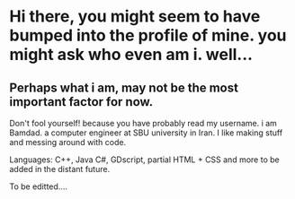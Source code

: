 # Hi there, you might seem to have bumped into the profile of mine. you might ask who even am i. well...

## Perhaps what i am, may not be the most important factor for now.

Don't fool yourself! because you have probably read my username. i am Bamdad. a computer engineer at SBU university in Iran.
I like making stuff and messing around with code.

Languages: C++, Java C#, GDscript, partial HTML + CSS and more to be added in the distant future.


To be editted....
